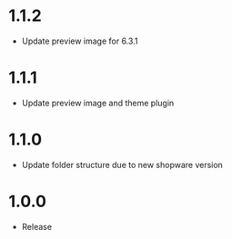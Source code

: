 # 1.1.2
- Update preview image for 6.3.1

# 1.1.1
- Update preview image and theme plugin

# 1.1.0
- Update folder structure due to new shopware version 

# 1.0.0
- Release
